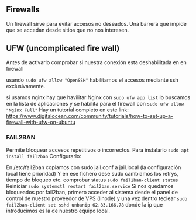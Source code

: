 ## Firewalls
Un firewall sirve para evitar accesos no deseados. Una barrera que impide que se accedan desde sitios que no nos interesen.
## UFW (uncomplicated fire wall)
Antes de activarlo comprobar si nuestra conexión esta deshabilitada en en firewall

usando `sudo ufw allow "OpenSSH"` habilitamos el accesos mediante ssh exclusivamente.

si usamos nginx hay que havilitar Nginx con `sudo ufw app list` lo buscamos en la lista de aplicaciones y se habilita para el firewall con `sudo ufw allow "Nginx Full"`
Hay un tutorial completo en este link: https://www.digitalocean.com/community/tutorials/how-to-set-up-a-firewall-with-ufw-on-ubuntu


### FAIL2BAN
Permite bloquear accesos repetitivos o incorrectos. Para instalarlo `sudo apt install fail2ban`
Configurarlo:

En /etc/fail2ban copiamos con sudo jail.conf a jail.local (la configuración local tiene prioridad)
Y en ese fichero dese sudo cambiamos los retrys, tiempo de bloqueo etc.
comprobar status `sudo fail2ban-client status`
Reiniciar `sudo systemctl restart fail2ban.service`
Si nos quedamos bloqueados por fail2ban, primero acceder al sistema desde el panel de control de nuestro proveedor de VPS (linode) y una vez dentro teclear
`sudo fail2ban-client set sshd unbanip 62.83.166.78` donde la ip que introducimos es la de nuestro equipo local.
